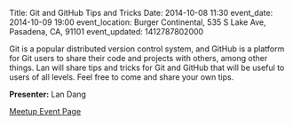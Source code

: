 Title: Git and GitHub Tips and Tricks
Date: 2014-10-08 11:30
event_date: 2014-10-09 19:00
event_location: Burger Continental, 535 S Lake Ave, Pasadena, CA, 91101
event_updated: 1412787802000

Git is a popular distributed version control system, and GitHub is a platform
for Git users to share their code and projects with others, among other
things.  Lan will share tips and tricks for Git and GitHub that will be useful
to users of all levels.  Feel free to come and share your own tips.

**Presenter:** Lan Dang

[Meetup Event Page](http://www.meetup.com/SGVTech/events/208382952/)
